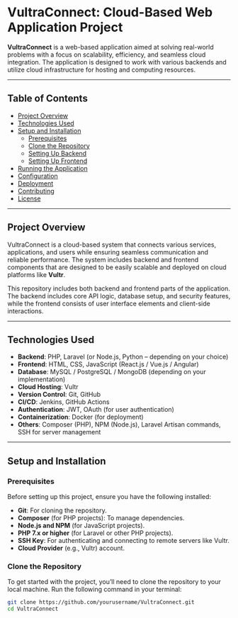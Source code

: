 # **VultraConnect: Cloud-Based Web Application Project**

**VultraConnect** is a web-based application aimed at solving real-world problems with a focus on scalability, efficiency, and seamless cloud integration. The application is designed to work with various backends and utilize cloud infrastructure for hosting and computing resources.

---

## **Table of Contents**

- [Project Overview](#project-overview)
- [Technologies Used](#technologies-used)
- [Setup and Installation](#setup-and-installation)
  - [Prerequisites](#prerequisites)
  - [Clone the Repository](#clone-the-repository)
  - [Setting Up Backend](#setting-up-backend)
  - [Setting Up Frontend](#setting-up-frontend)
- [Running the Application](#running-the-application)
- [Configuration](#configuration)
- [Deployment](#deployment)
- [Contributing](#contributing)
- [License](#license)

---

## **Project Overview**

VultraConnect is a cloud-based system that connects various services, applications, and users while ensuring seamless communication and reliable performance. The system includes backend and frontend components that are designed to be easily scalable and deployed on cloud platforms like **Vultr**.

This repository includes both backend and frontend parts of the application. The backend includes core API logic, database setup, and security features, while the frontend consists of user interface elements and client-side interactions.

---

## **Technologies Used**

- **Backend**: PHP, Laravel (or Node.js, Python – depending on your choice)
- **Frontend**: HTML, CSS, JavaScript (React.js / Vue.js / Angular)
- **Database**: MySQL / PostgreSQL / MongoDB (depending on your implementation)
- **Cloud Hosting**: Vultr
- **Version Control**: Git, GitHub
- **CI/CD**: Jenkins, GitHub Actions
- **Authentication**: JWT, OAuth (for user authentication)
- **Containerization**: Docker (for deployment)
- **Others**: Composer (PHP), NPM (Node.js), Laravel Artisan commands, SSH for server management

---

## **Setup and Installation**

### **Prerequisites**

Before setting up this project, ensure you have the following installed:

- **Git**: For cloning the repository.
- **Composer** (for PHP projects): To manage dependencies.
- **Node.js and NPM** (for JavaScript projects).
- **PHP 7.x or higher** (for Laravel or other PHP projects).
- **SSH Key**: For authenticating and connecting to remote servers like Vultr.
- **Cloud Provider** (e.g., Vultr) account.

### **Clone the Repository**

To get started with the project, you’ll need to clone the repository to your local machine. Run the following command in your terminal:

```bash
git clone https://github.com/yourusername/VultraConnect.git
cd VultraConnect